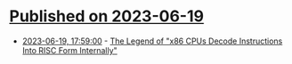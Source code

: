 # [Published on 2023-06-19](index.md)

* [2023-06-19, 17:59:00](https://soylentnews.org/article.pl?sid=23/06/18/2026235&from=rss) - [The Legend of \"x86 CPUs Decode Instructions Into RISC Form Internally\"](https://soylentnews.org/article.pl?sid=23/06/18/2026235&from=rss)
